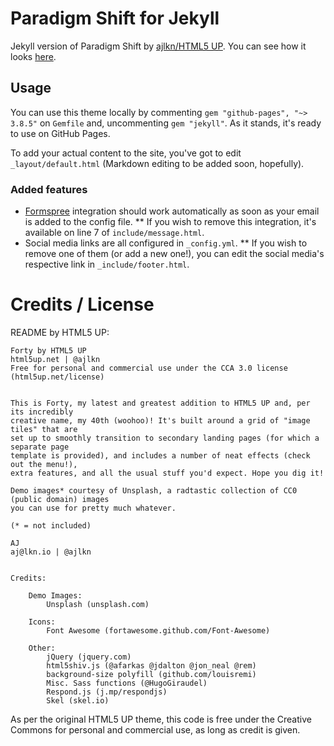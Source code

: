 # Paradigm Shift for Jekyll
Jekyll version of Paradigm Shift by [ajlkn/HTML5 UP](https://html5up.net/). 
You can see how it looks [here](https://vrmiguel.github.io/paradigm-shift-jekyll-theme/).

## Usage

You can use this theme locally by commenting `gem "github-pages", "~> 3.8.5"` on `Gemfile` and, uncommenting `gem "jekyll"`.
As it stands, it's ready to use on GitHub Pages.

To add your actual content to the site, you've got to edit `_layout/default.html` (Markdown editing to be added soon, hopefully).

### Added features

* [Formspree](https://formspree.io/) integration should work automatically as soon as your email is added to the config file.
** If you wish to remove this integration, it's available on line 7 of `include/message.html`.
* Social media links are all configured in `_config.yml`. 
  ** If you wish to remove one of them (or add a new one!), you can edit the social media's respective link in `_include/footer.html`.

# Credits / License

README by HTML5 UP:
```
Forty by HTML5 UP
html5up.net | @ajlkn
Free for personal and commercial use under the CCA 3.0 license (html5up.net/license)


This is Forty, my latest and greatest addition to HTML5 UP and, per its incredibly
creative name, my 40th (woohoo)! It's built around a grid of "image tiles" that are
set up to smoothly transition to secondary landing pages (for which a separate page
template is provided), and includes a number of neat effects (check out the menu!),
extra features, and all the usual stuff you'd expect. Hope you dig it!

Demo images* courtesy of Unsplash, a radtastic collection of CC0 (public domain) images
you can use for pretty much whatever.

(* = not included)

AJ
aj@lkn.io | @ajlkn


Credits:

	Demo Images:
		Unsplash (unsplash.com)

	Icons:
		Font Awesome (fortawesome.github.com/Font-Awesome)

	Other:
		jQuery (jquery.com)
		html5shiv.js (@afarkas @jdalton @jon_neal @rem)
		background-size polyfill (github.com/louisremi)
		Misc. Sass functions (@HugoGiraudel)
		Respond.js (j.mp/respondjs)
		Skel (skel.io)
```

As per the original HTML5 UP theme, this code is free under the Creative Commons for personal and commercial use, as long as credit is given.
